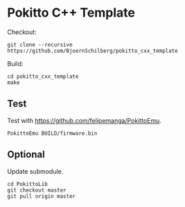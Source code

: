 # Pokitto C++ Template

Checkout:

```shell
git clone --recursive https://github.com/BjoernSchilberg/pokitto_cxx_template
```

Build:

```shell
cd pokitto_cxx_template
make
```

## Test

Test with <https://github.com/felipemanga/PokittoEmu>.

```shell
PokittoEmu BUILD/firmware.bin
```

## Optional

Update submodule.

```shell
cd PokittoLib
git checkout master
git pull origin master
```
